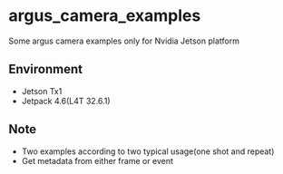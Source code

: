 # argus_camera_examples
Some argus camera examples only for Nvidia Jetson platform

## Environment
- Jetson Tx1
- Jetpack 4.6(L4T 32.6.1)

## Note
- Two examples according to two typical usage(one shot and repeat)
- Get metadata from either frame or event 

